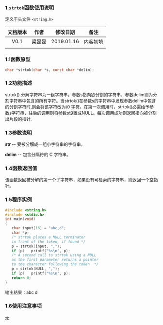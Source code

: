 ### 1.`strtok`函数使用说明

定义于头文件 `<string.h>`



| 文档版本 |  作者  |  修改日期  |   备注   |
| :------: | :----: | :--------: | :------: |
|   V0.1   | 梁磊磊 | 2019.01.16 | 内容初填 |
|          |        |            |          |







### 1.1函数原型

```c
char *strtok(char *s, const char *delim);
```



### 1.2功能描述

 strtok() 分解字符串为一组字符串。参数s指向欲分割的字符串，参数delim则为分割字符串中包含的所有字符。当strtok()在参数s的字符串中发现参数delim中包含的分割字符时,则会将该字符改为\0 字符。在第一次调用时，strtok()必需给予参数s字符串，往后的调用则将参数s设置成NULL。每次调用成功则返回指向被分割出片段的指针. 

### 1.3参数说明

**str** -- 要被分解成一组小字符串的字符串。

**delim** -- 包含分隔符的 C 字符串。



### 1.4函数返回值

   该函数返回被分解的第一个子字符串，如果没有可检索的字符串，则返回一个空指针。 

### 1.5程序实例



```c
#include <string.h>  
#include <stdio.h>  
int main(void)  
{  
   char input[16] = "abc,d";  
   char *p;  
   /* strtok places a NULL terminator  
   in front of the token, if found */  
   p = strtok(input, ",");  
   if (p)   printf("%s\n", p);  
   /* A second call to strtok using a NULL  
   as the first parameter returns a pointer  
   to the character following the token  */  
   p = strtok(NULL, ",");  
   if (p)   printf("%s\n", p);  
   return 0;  
}  


```



输出结果：abc
					d





### 1.6使用注意事项

无
